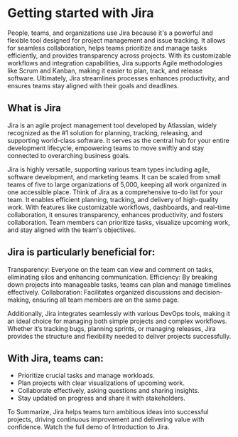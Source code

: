 # Getting started with Jira

People, teams, and organizations use Jira because it's a powerful and flexible tool designed for project management and issue tracking. It allows for seamless collaboration, helps teams prioritize and manage tasks efficiently, and provides transparency across projects. With its customizable workflows and integration capabilities, Jira supports Agile methodologies like Scrum and Kanban, making it easier to plan, track, and release software. Ultimately, Jira streamlines processes enhances productivity, and ensures teams stay aligned with their goals and deadlines.


## What is Jira

Jira is an agile project management tool developed by Atlassian, widely recognized as the #1 solution for planning, tracking, releasing, and supporting world-class software. It serves as the central hub for your entire development lifecycle, empowering teams to move swiftly and stay connected to overarching business goals.

Jira is highly versatile, supporting various team types including agile, software development, and marketing teams. It can be scaled from small teams of five to large organizations of 5,000, keeping all work organized in one accessible place.
Think of Jira as a comprehensive to-do list for your team. It enables efficient planning, tracking, and delivery of high-quality work. With features like customizable workflows, dashboards, and real-time collaboration, it ensures transparency, enhances productivity, and fosters collaboration. Team members can prioritize tasks, visualize upcoming work, and stay aligned with the team's objectives.


## Jira is particularly beneficial for:
Transparency: Everyone on the team can view and comment on tasks, eliminating silos and enhancing communication.
Efficiency: By breaking down projects into manageable tasks, teams can plan and manage timelines effectively.
Collaboration: Facilitates organized discussions and decision-making, ensuring all team members are on the same page.


Additionally, Jira integrates seamlessly with various DevOps tools, making it an ideal choice for managing both simple projects and complex workflows. Whether it’s tracking bugs, planning sprints, or managing releases, Jira provides the structure and flexibility needed to deliver projects successfully.

## With Jira, teams can:
- Prioritize crucial tasks and manage workloads.
- Plan projects with clear visualizations of upcoming work.
- Collaborate effectively, asking questions and sharing insights.
- Stay updated on progress and share it with stakeholders.

To Summarize, Jira helps teams turn ambitious ideas into successful projects, driving continuous improvement and delivering value with confidence. Watch the full demo of Introduction to Jira.

